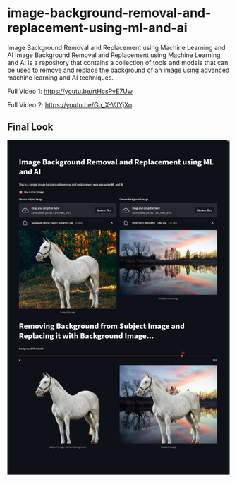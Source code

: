 # image-background-removal-and-replacement-using-ml-and-ai
Image Background Removal and Replacement using Machine Learning and AI
Image Background Removal and Replacement using Machine Learning and AI is a repository that contains a collection of tools and models that can be used to remove and replace the background of an image using advanced machine learning and AI techniques.

Full Video 1:
https://youtu.be/rtHcsPvE7Uw

Full Video 2:
https://youtu.be/Gn_X-VJYjXo

## Final Look
<!-- add image Project UI.png -->
![Final Look](Project_UI.png)
